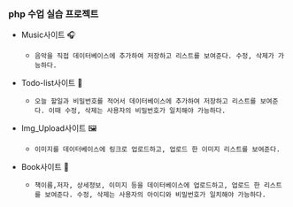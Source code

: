 ### php 수업 실습 프로젝트

- Music사이트 🎧
    - `음악을 직접 데이터베이스에 추가하여 저장하고 리스트를 보여준다. 수정, 삭제가 가능하다.`
    
- Todo-list사이트 📑
    - `오늘 할일과 비밀번호를 적어서 데이터베이스에 추가하여 저장하고 리스트를 보여준다. 이때 수정, 삭제는 사용자의 비밀번호가 일치해야 가능하다.`

- Img_Upload사이트 🖼
    - `이미지를 데이터베이스에 링크로 업로드하고, 업로드 한 이미지 리스트를 보여준다.`

- Book사이트 📖
    - `책이름,저자, 상세정보, 이미지 등을 데이터베이스에 업로드하고, 업로드 한 리스트를 보여준다. 수정, 삭제는 사용자의 아이디와 비밀번호가 일치해야 가능하다.`

